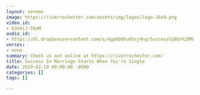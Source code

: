 ```yaml
---
layout: sermon
image: https://riverrochester.com/assets/img/logos/logo-16x9.png
video_id:
- K3VmiJ-T6aM
audio_id:
- https://dl.dropboxusercontent.com/s/4gp6b0hu45sj4ng/Success%20In%20Marriage%20Starts%20When%20You%27re%20Single.mp3?dl=0
verses:
- none
summary: Check us out online at https://riverrochester.com!
title: Success In Marriage Starts When You're Single
date: 2019-02-10 00:00:00 -0500
categories: []
tags: []

---
```

